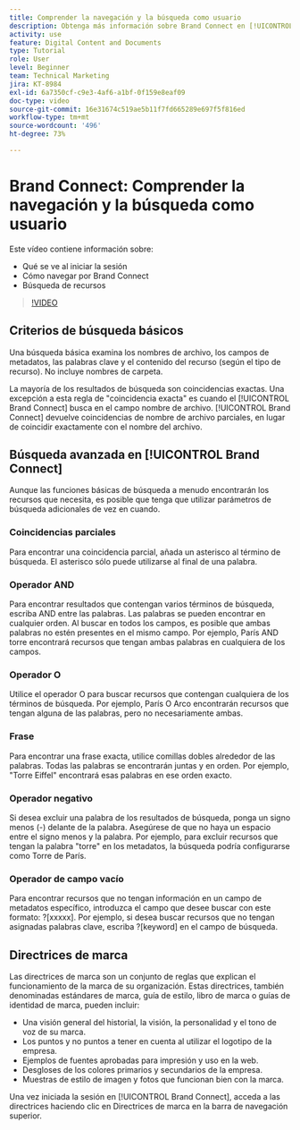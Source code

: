 ```yaml
---
title: Comprender la navegación y la búsqueda como usuario
description: Obtenga más información sobre Brand Connect en [!UICONTROL DAM de Workfront] y su navegación.
activity: use
feature: Digital Content and Documents
type: Tutorial
role: User
level: Beginner
team: Technical Marketing
jira: KT-8984
exl-id: 6a7350cf-c9e3-4af6-a1bf-0f159e8eaf09
doc-type: video
source-git-commit: 16e31674c519ae5b11f7fd665289e697f5f816ed
workflow-type: tm+mt
source-wordcount: '496'
ht-degree: 73%

---
```


# Brand Connect: Comprender la navegación y la búsqueda como usuario

Este vídeo contiene información sobre:

* Qué se ve al iniciar la sesión
* Cómo navegar por Brand Connect
* Búsqueda de recursos

>[!VIDEO](https://video.tv.adobe.com/v/335246/?quality=12&learn=on)

## Criterios de búsqueda básicos

Una búsqueda básica examina los nombres de archivo, los campos de metadatos, las palabras clave y el contenido del recurso (según el tipo de recurso). No incluye nombres de carpeta.

La mayoría de los resultados de búsqueda son coincidencias exactas. Una excepción a esta regla de &quot;coincidencia exacta&quot; es cuando el [!UICONTROL Brand Connect] busca en el campo nombre de archivo. [!UICONTROL Brand Connect] devuelve coincidencias de nombre de archivo parciales, en lugar de coincidir exactamente con el nombre del archivo.

## Búsqueda avanzada en [!UICONTROL Brand Connect]

Aunque las funciones básicas de búsqueda a menudo encontrarán los recursos que necesita, es posible que tenga que utilizar parámetros de búsqueda adicionales de vez en cuando.

### Coincidencias parciales

Para encontrar una coincidencia parcial, añada un asterisco al término de búsqueda. El asterisco sólo puede utilizarse al final de una palabra.

### Operador AND

Para encontrar resultados que contengan varios términos de búsqueda, escriba AND entre las palabras. Las palabras se pueden encontrar en cualquier orden. Al buscar en todos los campos, es posible que ambas palabras no estén presentes en el mismo campo. Por ejemplo, París AND torre encontrará recursos que tengan ambas palabras en cualquiera de los campos.

### Operador O

Utilice el operador O para buscar recursos que contengan cualquiera de los términos de búsqueda. Por ejemplo, París O Arco encontrarán recursos que tengan alguna de las palabras, pero no necesariamente ambas.

### Frase

Para encontrar una frase exacta, utilice comillas dobles alrededor de las palabras. Todas las palabras se encontrarán juntas y en orden. Por ejemplo, &quot;Torre Eiffel&quot; encontrará esas palabras en ese orden exacto.

### Operador negativo

Si desea excluir una palabra de los resultados de búsqueda, ponga un signo menos (-) delante de la palabra. Asegúrese de que no haya un espacio entre el signo menos y la palabra. Por ejemplo, para excluir recursos que tengan la palabra &quot;torre&quot; en los metadatos, la búsqueda podría configurarse como Torre de París.

### Operador de campo vacío

Para encontrar recursos que no tengan información en un campo de metadatos específico, introduzca el campo que desee buscar con este formato: ?[xxxxx]. Por ejemplo, si desea buscar recursos que no tengan asignadas palabras clave, escriba ?[keyword] en el campo de búsqueda.

## Directrices de marca

Las directrices de marca son un conjunto de reglas que explican el funcionamiento de la marca de su organización. Estas directrices, también denominadas estándares de marca, guía de estilo, libro de marca o guías de identidad de marca, pueden incluir:

* Una visión general del historial, la visión, la personalidad y el tono de voz de su marca.
* Los puntos y no puntos a tener en cuenta al utilizar el logotipo de la empresa.
* Ejemplos de fuentes aprobadas para impresión y uso en la web.
* Desgloses de los colores primarios y secundarios de la empresa.
* Muestras de estilo de imagen y fotos que funcionan bien con la marca.

Una vez iniciada la sesión en [!UICONTROL Brand Connect], acceda a las directrices haciendo clic en Directrices de marca en la barra de navegación superior.
